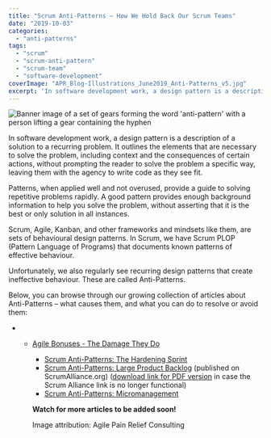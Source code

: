 ```yaml
---
title: "Scrum Anti-Patterns – How We Hold Back Our Scrum Teams"
date: "2019-10-03"
categories: 
  - "anti-patterns"
tags: 
  - "scrum"
  - "scrum-anti-pattern"
  - "scrum-team"
  - "software-development"
coverImage: "APR_Blog-Illustrations_June2019_Anti-Patterns_v5.jpg"
excerpt: 'In software development work, a design pattern is a description of a solution to a'
---
```


![Banner image of a set of gears forming the word 'anti-pattern' with a person lifting a gear containing the hyphen](src/content/blog/scrum-anti-patterns/images/APR_Blog-Illustrations_June2019_Anti-Patterns_v5-1024x607.jpg)

In software development work, a design pattern is a description of a solution to a recurring problem. It outlines the elements that are necessary to solve the problem, including context and the consequences of certain actions, without prompting the reader to solve the problem a specific way, leaving them with the agency to write code as they see fit.

Patterns, when applied well and not overused, provide a guide to solving repetitive problems rapidly. A good pattern provides enough background information to help you solve the problem, without asserting that it is the best or only solution in all instances.

Scrum, Agile, Kanban, and other frameworks and mindsets like them, are sets of behavioural design patterns. In Scrum, we have Scrum PLOP (Pattern Language of Programs) that documents known patterns of effective behaviour.

Unfortunately, we also regularly see recurring design patterns that create ineffective behaviour. These are called Anti-Patterns.

Below, you can browse through our growing collection of articles about Anti-Patterns – what causes them, and what you can do to resolve or avoid them:

- - [Agile Bonuses - The Damage They Do](/blog/agile-bonuses-the-damage-they-do)
    - [Scrum Anti-Patterns: The Hardening Sprint](/blog/antipattern-hardening-sprint)
    - [Scrum Anti-Patterns: Large Product Backlog](external:https://resources.scrumalliance.org/Article/scrum-anti-patterns-large-product-backlog) (published on ScrumAlliance.org) ([download link for PDF version](external:https://www.dropbox.com/s/hnn9qte2efneyb8/Scrum%20AntiPatterns%20Large%20Product%20Backlog.pdf?dl=0) in case the Scrum Alliance link is no longer functional)
    - [Scrum Anti-Patterns: Micromanagement](/blog/scrum-anti-patterns-micromanagement)
    
    **Watch for more articles to be added soon!**
    
    Image attribution: Agile Pain Relief Consulting

